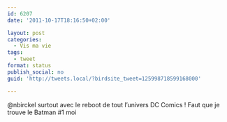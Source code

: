 ```yaml
---
id: 6207
date: '2011-10-17T18:16:50+02:00'

layout: post
categories:
  - Vis ma vie
tags:
  - tweet
format: status
publish_social: no
guid: 'http://tweets.local/?birdsite_tweet=125998718599168000'

---
```


@nbirckel surtout avec le reboot de tout l’univers DC Comics ! Faut que je trouve le Batman #1 moi